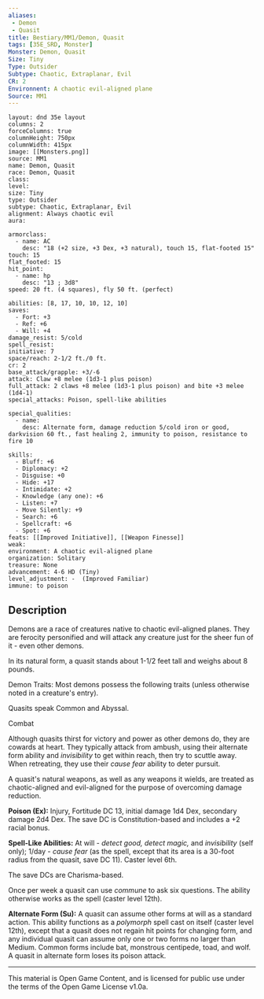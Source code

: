 ```yaml
---
aliases:
 - Demon
 - Quasit
title: Bestiary/MM1/Demon, Quasit
tags: [35E_SRD, Monster]
Monster: Demon, Quasit
Size: Tiny
Type: Outsider
Subtype: Chaotic, Extraplanar, Evil
CR: 2
Environnent: A chaotic evil-aligned plane
Source: MM1
---
```


```statblock
layout: dnd 35e layout
columns: 2
forceColumns: true
columnHeight: 750px
columnWidth: 415px
image: [[Monsters.png]]
source: MM1
name: Demon, Quasit
race: Demon, Quasit
class: 
level: 
size: Tiny
type: Outsider
subtype: Chaotic, Extraplanar, Evil
alignment: Always chaotic evil
aura: 

armorclass:
  - name: AC
    desc: "18 (+2 size, +3 Dex, +3 natural), touch 15, flat-footed 15"
touch: 15
flat_footed: 15
hit_point:
  - name: hp
    desc: "13 ; 3d8"
speed: 20 ft. (4 squares), fly 50 ft. (perfect)

abilities: [8, 17, 10, 10, 12, 10]
saves:
  - Fort: +3
  - Ref: +6
  - Will: +4
damage_resist: 5/cold
spell_resist: 
initiative: 7
space/reach: 2-1/2 ft./0 ft.
cr: 2
base_attack/grapple: +3/-6
attack: Claw +8 melee (1d3-1 plus poison)
full_attack: 2 claws +8 melee (1d3-1 plus poison) and bite +3 melee (1d4-1)
special_attacks: Poison, spell-like abilities

special_qualities:
  - name: 
    desc: Alternate form, damage reduction 5/cold iron or good, darkvision 60 ft., fast healing 2, immunity to poison, resistance to fire 10

skills:
  - Bluff: +6
  - Diplomacy: +2
  - Disguise: +0
  - Hide: +17
  - Intimidate: +2
  - Knowledge (any one): +6
  - Listen: +7
  - Move Silently: +9
  - Search: +6
  - Spellcraft: +6
  - Spot: +6
feats: [[Improved Initiative]], [[Weapon Finesse]]
weak: 
environment: A chaotic evil-aligned plane
organization: Solitary
treasure: None
advancement: 4-6 HD (Tiny)
level_adjustment: -  (Improved Familiar)
immune: to poison
```

## Description

<p>Demons are a race of creatures native to chaotic evil-aligned planes. They are ferocity personified and will attack any creature just for the sheer fun of it - even other demons.</p>
<p>In its natural form, a quasit stands about 1-1/2 feet tall and weighs about 8 pounds.</p>
<p>Demon Traits: Most demons possess the following traits (unless otherwise noted in a creature's entry).</p>
<p>Quasits speak Common and Abyssal.</p>
<p>Combat</p>
<p>Although quasits thirst for victory and power as other demons do, they are cowards at heart. They typically attack from ambush, using their alternate form ability and <i>invisibility</i> to get within reach, then try to scuttle away. When retreating, they use their <i>cause fear</i> ability to deter pursuit.</p>
<p>A quasit's natural weapons, as well as any weapons it wields, are treated as chaotic-aligned and evil-aligned for the purpose of overcoming damage reduction.</p>
<p>
            <b>Poison (Ex):</b> Injury, Fortitude DC 13, initial damage 1d4 Dex, secondary damage 2d4 Dex. The save DC is Constitution-based and includes a +2 racial bonus.</p>
<p>
            <b>Spell-Like Abilities:</b> At will - <i>detect good, detect magic,</i> and <i>invisibility</i> (self only); 1/day - <i>cause fear</i> (as the spell, except that its area is a 30-foot radius from the quasit, save DC 11). Caster level 6th.</p>
<p>The save DCs are Charisma-based.</p>
<p>Once per week a quasit can use <i>commune</i> to ask six questions. The ability otherwise works as the spell (caster level 12th).</p>
<p>
            <b>Alternate Form (Su):</b> A quasit can assume other forms at will as a standard action. This ability functions as a <i>polymorph</i> spell cast on itself (caster level 12th), except that a quasit does not regain hit points for changing form, and any individual quasit can assume only one or two forms no larger than Medium. Common forms include bat, monstrous centipede, toad, and wolf. A quasit in alternate form loses its poison attack.</p>

---

This material is Open Game Content, and is licensed for public use under
the terms of the Open Game License v1.0a.

